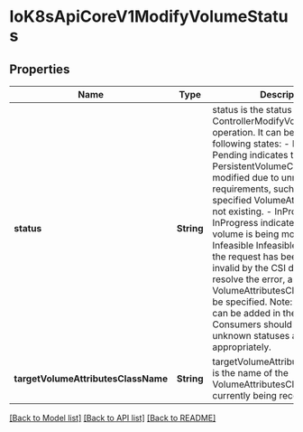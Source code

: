 # IoK8sApiCoreV1ModifyVolumeStatus


## Properties
Name | Type | Description | Notes
------------ | ------------- | ------------- | -------------
**status** | **String** | status is the status of the ControllerModifyVolume operation. It can be in any of following states:  - Pending    Pending indicates that the PersistentVolumeClaim cannot be modified due to unmet requirements, such as    the specified VolumeAttributesClass not existing.  - InProgress    InProgress indicates that the volume is being modified.  - Infeasible   Infeasible indicates that the request has been rejected as invalid by the CSI driver. To    resolve the error, a valid VolumeAttributesClass needs to be specified. Note: New statuses can be added in the future. Consumers should check for unknown statuses and fail appropriately. | [default to nothing]
**targetVolumeAttributesClassName** | **String** | targetVolumeAttributesClassName is the name of the VolumeAttributesClass the PVC currently being reconciled | [optional] [default to nothing]


[[Back to Model list]](../README.md#models) [[Back to API list]](../README.md#api-endpoints) [[Back to README]](../README.md)



